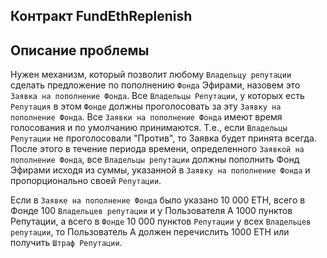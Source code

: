 ## Контракт FundEthReplenish

## Описание проблемы
Нужен механизм, который позволит любому `Владельцу репутации` сделать предложение по пополнению `Фонда` Эфирами, назовем это `Заявка на пополнение Фонда`. Все `Владельцы Репутации`, у которых есть `Репутация` в этом `Фонде` должны проголосовать за эту `Заявку на пополнение Фонда`. Все `Заявки на пополнение Фонда` имеют время голосования и по умолчанию принимаются. Т.е., если `Владельцы Репутации` не проголосовали "Против", то Заявка будет принята всегда. После этого в течение периода времени, определенного `Заявкой на пополнение Фонда`, все `Владельцы репутации` должны пополнить Фонд Эфирами исходя из суммы, указанной в `Заявку на пополнение Фонда` и пропорционально своей `Репутации`. 

Если в `Заявке на пополнение Фонда` было указано 10 000 ETH, всего в Фонде 100 `Владельцев репутации` и у Пользователя А 1000 пунктов Репутации, а всего в `Фонде` 10 000 пунктов `Репутации` у всех `Владельцев репутации`, то Пользователь А должен перечислить 1000 ETH или получить `Штраф Репутации`. 
